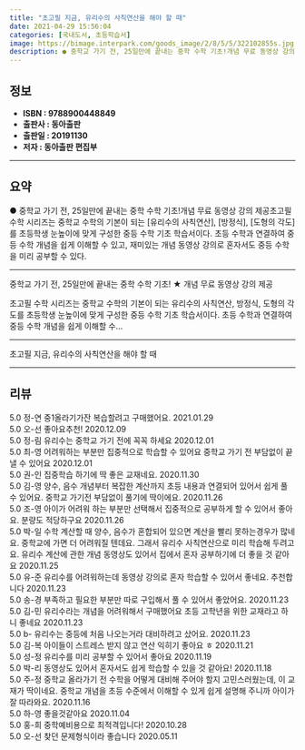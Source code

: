 ```yaml
---
title: "초고필 지금, 유리수의 사칙연산을 해야 할 때"
date: 2021-04-29 15:56:04
categories: [국내도서, 초등학습서]
image: https://bimage.interpark.com/goods_image/2/8/5/5/322102855s.jpg
description: ● 중학교 가기 전, 25일만에 끝내는 중학 수학 기초!개념 무료 동영상 강의 제공초고필 수학 시리즈는 중학교 수학의 기본이 되는 [유리수의 사칙연산], [방정식], [도형의 각도]를 초등학생 눈높이에 맞게 구성한 중등 수학 기초 학습서이다. 초등 수학과 연결하여 중등 수학 개념을 쉽
---
```


## **정보**

- **ISBN : 9788900448849**
- **출판사 : 동아출판**
- **출판일 : 20191130**
- **저자 : 동아출판 편집부**

------



## **요약**

●  중학교 가기 전, 25일만에 끝내는 중학 수학 기초!개념 무료 동영상 강의 제공초고필 수학 시리즈는 중학교 수학의 기본이 되는 [유리수의 사칙연산], [방정식], [도형의 각도]를 초등학생 눈높이에 맞게 구성한 중등 수학 기초 학습서이다. 초등 수학과 연결하여 중등 수학 개념을 쉽게 이해할 수 있고, 재미있는 개념 동영상 강의로 혼자서도 중등 수학을 미리 공부할 수 있다.

------

중학교 가기 전, 25일만에 끝내는 중학 수학 기초!
★ 개념 무료 동영상 강의 제공

초고필 수학 시리즈는 중학교 수학의 기본이 되는 유리수의 사칙연산, 방정식, 도형의 각도를 초등학생 눈높이에 맞게 구성한 중등 수학 기초 학습서이다. 초등 수학과 연결하여 중등 수학 개념을 쉽게 이해할 수... 

------


초고필 지금, 유리수의 사칙연산을 해야 할 때 

------


## **리뷰** 

5.0 정-연 중1올라기가잔 복습할려고 구매했어요. 2021.01.29 <br/>5.0 오-선 좋아요추천! 2020.12.09 <br/>5.0 정-림 유리수는 중학교 가기 전에 꼭꼭 하세요 2020.12.01 <br/>5.0 최-영 어려워하는 부분만 집중적으로 학습할 수 있어요 중학교 가기 전 부담없이 끝낼 수 있어요 2020.12.01 <br/>5.0 권-인 집중학습 하기에 딱 좋은 교재네요. 2020.11.30 <br/>5.0 김-영 양수, 음수 개념부터 복잡한 계산까지 초등 내용과 연결되어 있어서 쉽게 풀 수 있어요. 중학교 가기전 부담없이 풀기에 딱이에요. 2020.11.26 <br/>5.0 조-영 아이가 어려워 하는 부분만 선택해서 집중적으로 공부하게 할 수 있어서 좋아요. 분량도 적당하구요 2020.11.26 <br/>5.0 박-일 수학 계산할 때 양수, 음수가 혼합되어 있으면 계산을 빨리 못하는경우가 많네요. 중학교에 가면 더 어려워질 텐데요. 그래서 유리수 사칙연산으로 미리 학습해 두려고요. 유리수 계산에 관한 개념 동영상도 있어서 집에서 혼자 공부하기에 더 좋을 것 같아요 2020.11.25 <br/>5.0 유-준 유리수를 어려워하는데 동영상 강의로 혼자 학습할 수 있어서 좋네요. 추천합니다 2020.11.23 <br/>5.0 송-경 부족하고 필요한 부분만 따로 구입해서 풀 수 있어서 좋았어요. 2020.11.23 <br/>5.0 김-민 유리수라는 개념을 어려워해서 구매했어요 초등 고학년을 위한 교재라고 하니 좋네요 2020.11.23 <br/>5.0 b- 유리수는 중등에 처음 나오는거라 대비하려고 샀어요. 2020.11.23 <br/>5.0 김-복 아이들이 스트레스 받지 않고 연산 익히기  좋아요 ㅎ 2020.11.21 <br/>5.0 성-정 유리수를 미리 공부할 수 있어서 좋아요 2020.11.19 <br/>5.0 박-리 동영상도 있어서 혼자서도 쉽게 학습할 수 있을 것 같아요! 2020.11.18 <br/>5.0 주-정 중학교 올라가기 전 수학을 어떻게 대비해 주어야 할지 고민스러웠는데, 이 교재가 딱이네요. 중학교 개념을 초등 수준에서 이해할 수 있게 쉽게 설명해 주니까 아이가 잘 따라와요. 2020.11.16 <br/>5.0 하-영 좋을것같아요 2020.11.04 <br/>5.0 홍-희 중학예비용으로 최적격입니다!  2020.10.28 <br/>5.0 오-선 찾던 문제형식이라 좋습니다 2020.05.11 <br/>